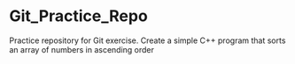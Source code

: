 # Git_Practice_Repo

Practice repository for Git exercise. Create a simple C++ program that sorts an array of numbers in ascending order
